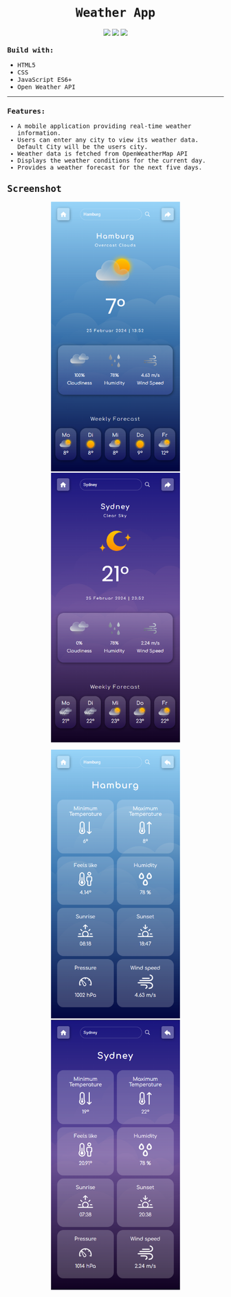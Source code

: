 <h1 align="center"><samp>Weather App</samp> </h1>
<p align="center"> 
  <a href="https://github.com/xoFrey" target="_blank"> <img width="40" align="center" src="./assets/img/icons/icons8-github-64.png"/></a>
  <a href="https://movie-db-project-sigma.vercel.app" target="_blank"> <img width="45" align="center" src="./assets/img/icons/icons8-livepage-64.png"/></a>
  <a href="https://www.linkedin.com/in/izel-acar-0572332ba/" target="_blank"> <img width="40" align="center" src="./assets/img/icons/icons8-linkedin-64.png"/></a>
</p>


<h3><samp>Build with:</samp></h3>
<ul>
<li><samp>HTML5</samp></li>
<li><samp>CSS</samp></li>  
<li><samp>JavaScript ES6+</samp></li>    
<li><samp>Open Weather API</samp></li>  
</ul>

<hr/>

<h3><samp>Features:</samp></h3>
<ul><samp>
        <li>A mobile application providing real-time weather information.</li>
        <li>Users can enter any city to view its weather data. Default City will be the users city.</li>
        <li>Weather data is fetched from OpenWeatherMap API</li>
        <li>Displays the weather conditions for the current day.</li>
        <li>Provides a weather forecast for the next five days.</li>
</samp> </ul>




<h2><samp>Screenshot</samp></h2>

<p align="center">
<img width="300"  src="./assets/img/REPRO/Day-main.png"/> <img width="300"  src="./assets/img/REPRO/Night-Main.png"/> 
</p>
<p align="center"><img width="300" src="./assets/img/REPRO/Day-Info.png"/> <img width="300" src="./assets/img/REPRO/Night-Info.png"/></p>


